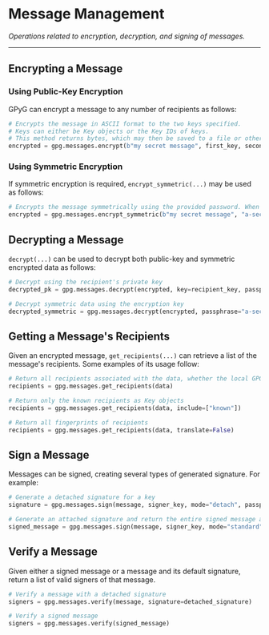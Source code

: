 # Message Management

*Operations related to encryption, decryption, and signing of messages.*

---

## Encrypting a Message

### Using Public-Key Encryption

GPyG can encrypt a message to any number of recipients as follows:

```python
# Encrypts the message in ASCII format to the two keys specified.
# Keys can either be Key objects or the Key IDs of keys.
# This method returns bytes, which may then be saved to a file or otherwise processed
encrypted = gpg.messages.encrypt(b"my secret message", first_key, second_key)
```

### Using Symmetric Encryption

If symmetric encryption is required, `encrypt_symmetric(...)` may be used as follows:

```python
# Encrypts the message symmetrically using the provided password. When no format is specified, defaults to outputting ascii-encoded data.
encrypted = gpg.messages.encrypt_symmetric(b"my secret message", "a-secret-password")
```

## Decrypting a Message

`decrypt(...)` can be used to decrypt both public-key and symmetric encrypted data as follows:

```python
# Decrypt using the recipient's private key
decrypted_pk = gpg.messages.decrypt(encrypted, key=recipient_key, passphrase="recipient-passphrase")

# Decrypt symmetric data using the encryption key
decrypted_symmetric = gpg.messages.decrypt(encrypted, passphrase="a-secret-password)
```

## Getting a Message's Recipients

Given an encrypted message, `get_recipients(...)` can retrieve a list of the message's recipients. Some examples of its usage follow:

```python
# Return all recipients associated with the data, whether the local GPG instance knows about them or not.
recipients = gpg.messages.get_recipients(data)

# Return only the known recipients as Key objects
recipients = gpg.messages.get_recipients(data, include=["known"])

# Return all fingerprints of recipients
recipients = gpg.messages.get_recipients(data, translate=False)
```

## Sign a Message

Messages can be signed, creating several types of generated signature. For example:

```python
# Generate a detached signature for a key
signature = gpg.messages.sign(message, signer_key, mode="detach", passphrase="my-passphrase")

# Generate an attached signature and return the entire signed message as PGP binary
signed_message = gpg.messages.sign(message, signer_key, mode="standard", passphrase="my-passphrase", format="pgp")
```

## Verify a Message

Given either a signed message or a message and its default signature, return a list of valid signers of that message.

```python
# Verify a message with a detached signature
signers = gpg.messages.verify(message, signature=detached_signature)

# Verify a signed message
signers = gpg.messages.verify(signed_message)
```